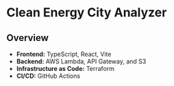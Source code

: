 # Clean Energy City Analyzer

## Overview

- **Frontend:** TypeScript, React, Vite
- **Backend:** AWS Lambda, API Gateway, and S3
- **Infrastructure as Code:** Terraform
- **CI/CD:** GitHub Actions



